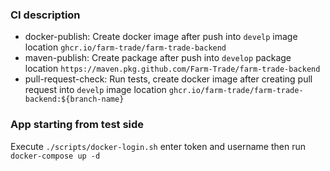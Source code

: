 ### CI description
- docker-publish: Create docker image after push into `develp` image location `ghcr.io/farm-trade/farm-trade-backend`
- maven-publish: Create package after push into `develop` package location `https://maven.pkg.github.com/Farm-Trade/farm-trade-backend`
- pull-request-check: Run tests, create docker image after creating pull request into `develp` image location `ghcr.io/farm-trade/farm-trade-backend:${branch-name}`
### App starting from test side
Execute `./scripts/docker-login.sh` enter token and username then run `docker-compose up -d`
